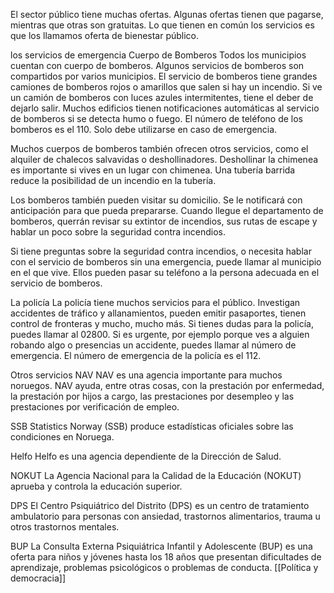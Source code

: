 El sector público tiene muchas ofertas. Algunas ofertas tienen que pagarse, mientras que otras son gratuitas. Lo que tienen en común los servicios es que los llamamos oferta de bienestar público.

los servicios de emergencia
Cuerpo de Bomberos
Todos los municipios cuentan con cuerpo de bomberos. Algunos servicios de bomberos son compartidos por varios municipios. El servicio de bomberos tiene grandes camiones de bomberos rojos o amarillos que salen si hay un incendio. Si ve un camión de bomberos con luces azules intermitentes, tiene el deber de dejarlo salir. Muchos edificios tienen notificaciones automáticas al servicio de bomberos si se detecta humo o fuego. El número de teléfono de los bomberos es el 110. Solo debe utilizarse en caso de emergencia.

Muchos cuerpos de bomberos también ofrecen otros servicios, como el alquiler de chalecos salvavidas o deshollinadores. Deshollinar la chimenea es importante si vives en un lugar con chimenea. Una tubería barrida reduce la posibilidad de un incendio en la tubería.

Los bomberos también pueden visitar su domicilio. Se le notificará con anticipación para que pueda prepararse. Cuando llegue el departamento de bomberos, querrán revisar su extintor de incendios, sus rutas de escape y hablar un poco sobre la seguridad contra incendios.

Si tiene preguntas sobre la seguridad contra incendios, o necesita hablar con el servicio de bomberos sin una emergencia, puede llamar al municipio en el que vive. Ellos pueden pasar su teléfono a la persona adecuada en el servicio de bomberos.

La policía
La policía tiene muchos servicios para el público. Investigan accidentes de tráfico y allanamientos, pueden emitir pasaportes, tienen control de fronteras y mucho, mucho más. Si tienes dudas para la policía, puedes llamar al 02800. Si es urgente, por ejemplo porque ves a alguien robando algo o presencias un accidente, puedes llamar al número de emergencia. El número de emergencia de la policía es el 112.

Otros servicios
NAV
NAV es una agencia importante para muchos noruegos. NAV ayuda, entre otras cosas, con la prestación por enfermedad, la prestación por hijos a cargo, las prestaciones por desempleo y las prestaciones por verificación de empleo.

SSB
Statistics Norway (SSB) produce estadísticas oficiales sobre las condiciones en Noruega.

Helfo
Helfo es una agencia dependiente de la Dirección de Salud.

NOKUT
La Agencia Nacional para la Calidad de la Educación (NOKUT) aprueba y controla la educación superior.

DPS
El Centro Psiquiátrico del Distrito (DPS) es un centro de tratamiento ambulatorio para personas con ansiedad, trastornos alimentarios, trauma u otros trastornos mentales.

BUP
La Consulta Externa Psiquiátrica Infantil y Adolescente (BUP) es una oferta para niños y jóvenes hasta los 18 años que presentan dificultades de aprendizaje, problemas psicológicos o problemas de conducta.
[[Política y democracia]]